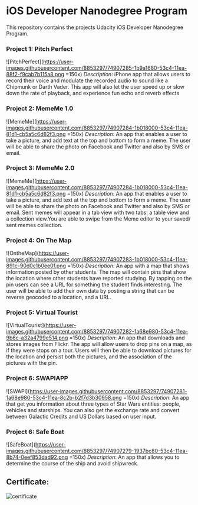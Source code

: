 # iOS Developer Nanodegree Program

This repository contains the projects Udacity iOS Developer Nanodegree Program.

### Project 1: Pitch Perfect
![PitchPerfect](https://user-images.githubusercontent.com/8853297/74907285-1b9a1680-53c4-11ea-88f2-f9cab7b115a8.png =150x)
*Description*: iPhone app that allows users to record their voice and modulate the recorded audio to sound like a Chipmunk or Darth Vader. This app will also let the user speed up or slow down the rate of playback, and experience fun echo and reverb effects

### Project 2: MemeMe 1.0
![MemeMe](https://user-images.githubusercontent.com/8853297/74907284-1b018000-53c4-11ea-81d1-cb5a5c6d82f3.png =150x)
*Description*: An app that enables a user to take a picture, and add text at the top and bottom to form a meme. The user will be able to share the photo on Facebook and Twitter and also by SMS or email.

### Project 3: MemeMe 2.0
![MemeMe](https://user-images.githubusercontent.com/8853297/74907284-1b018000-53c4-11ea-81d1-cb5a5c6d82f3.png =150x)
*Description*: An app that enables a user to take a picture, and add text at the top and bottom to form a meme. The user will be able to share the photo on Facebook and Twitter and also by SMS or email. Sent memes will appear in a tab view with two tabs: a table view and a collection view.You are able to swipe from the Meme editor to your saved/ sent memes collection.

### Project 4: On The Map
![OntheMap](https://user-images.githubusercontent.com/8853297/74907283-1b018000-53c4-11ea-891c-90d0c1b0ee0f.png =150x)
*Description*: An app with a map that shows information posted by other students. The map will contain pins that show the location where other students have reported studying. By tapping on the pin users can see a URL for something the student finds interesting. The user will be able to add their own data by posting a string that can be reverse geocoded to a location, and a URL.

### Project 5: Virtual Tourist
![VirtualTourist](https://user-images.githubusercontent.com/8853297/74907282-1a68e980-53c4-11ea-9b6c-a32a4799e514.png =150x)
*Description*: An app that downloads and stores images from Flickr. The app will allow users to drop pins on a map, as if they were stops on a tour. Users will then be able to download pictures for the location and persist both the pictures, and the association of the pictures with the pin.

### Project 6: SWAPIAPP
![SWAPI](https://user-images.githubusercontent.com/8853297/74907281-1a68e980-53c4-11ea-8c2b-b2f7d3b30958.png =150x)
*Description*: An app that get you information about three types of Star Wars entities: people, vehicles and starships. You can also get the exchange rate and convert between Galactic Credits and US Dollars based on user input.

### Project 6: Safe Boat
![SafeBoat](https://user-images.githubusercontent.com/8853297/74907279-1937bc80-53c4-11ea-8b74-0eef853dad92.png =150x)
*Description*: An app that allows you to determine the course of the ship and avoid shipwreck.


## Certificate:
![certificate](https://user-images.githubusercontent.com/8853297/74907354-4ab08800-53c4-11ea-9367-ed763921ca3a.png)

